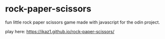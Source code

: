 # rock-paper-scissors
fun little rock paper scissors game made with javascript for the odin project.

play here: https://ikaz1.github.io/rock-paper-scissors/
